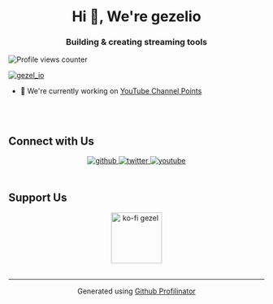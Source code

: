 # **<div align="center">Hi 👋, We're gezelio</div>**  
  

### <div align="center">Building & creating streaming tools</div>  
  

![Profile views counter](https://komarev.com/ghpvc/?username=gezelio&&style=flat-square)  
  

<p align="left"> <a href="https://twitter.com/gezel_io" target="blank"><img src="https://img.shields.io/twitter/follow/gezel_io?logo=twitter&style=for-the-badge" alt="gezel_io" /></a> </p>  
  

- 🔭 We're currently working on [YouTube Channel Points](https://ytcr.gezel.io)  
  

<br/>  
<br/>  


## Connect with Us  
<div align="center">
<a href="https://github.com/gezelio" target="_blank">
<img src=https://img.shields.io/badge/github-%2324292e.svg?&style=for-the-badge&logo=github&logoColor=white alt=github style="margin-bottom: 5px;" />
</a>
<a href="https://twitter.com/gezel_io" target="_blank">
<img src=https://img.shields.io/badge/twitter-%2300acee.svg?&style=for-the-badge&logo=twitter&logoColor=white alt=twitter style="margin-bottom: 5px;" />
</a>
<a href="https://www.youtube.com/user/UCg94uTaUbUC379rj-RBGGQQ" target="_blank">
<img src=https://img.shields.io/badge/youtube-%23EE4831.svg?&style=for-the-badge&logo=youtube&logoColor=white alt=youtube style="margin-bottom: 5px;" />
</a>  
</div>  
  

<br/>  


## Support Us  
<div align="center"><a href="https://ko-fi.com/gezel"> <img src="https://cdn.iconscout.com/icon/free/png-256/ko-fi-2752141-2284958.png" height="100" alt="ko-fi gezel" /></a></div>  

<br />

----
<div align="center">Generated using <a href="https://profilinator.rishav.dev/" target="_blank">Github Profilinator</a></div>
